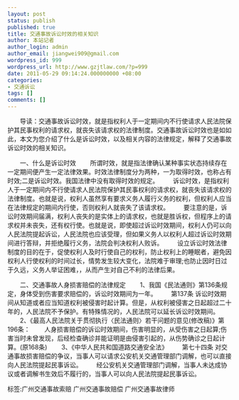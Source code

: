 ```yaml
---
layout: post
status: publish
published: true
title: 交通事故诉讼时效的相关知识
author: 本站记者
author_login: admin
author_email: jiangwei909@gmail.com
wordpress_id: 999
wordpress_url: http://www.gzjtlaw.com/?p=999
date: 2011-05-29 09:14:24.000000000 +08:00
categories:
- 交通诉讼
tags: []
comments: []
---
```

　　导读：交通事故诉讼时效，就是指权利人于一定期间内不行使请求人民法院保护其民事权利的请求权，就丧失该请求权的法律制度。交通事故诉讼时效也是如如此，本文为您介绍了什么是诉讼时效，以及相关内容的法律规定，解释了交通事故诉讼时效的相关知识。　　一、什么是诉讼时效　　所谓时效，就是指法律确认某种事实状态持续存在一定期间便产生一定法律效果。时效法律制度分为两种，一为取得时效，也称占有时效;二是诉讼时效。我国法律中没有取得时效的规定。　　诉讼时效，是指权利人于一定期间内不行使请求人民法院保护其民事权利的请求权，就丧失该请求权的法律制度。也就是说，权利人虽然享有要求义务人履行义务的权利，但权利人应当在法律规定的期间内行使，否则权利人就丧失了该请求权。　　要注意的是，诉讼时效期间届满，权利人丧失的是实体上的请求权，也就是胜诉权，但程序上的请求权并未丧失，还有权行使。也就是说，即使超过诉讼时效期间，权利人仍可以向人民法院提起诉讼，人民法院也应该受理，但如果义务人以权利人超过诉讼时效期间进行答辩，并拒绝履行义务，法院会判决权利人败诉。　　设立诉讼时效法律制度的目的在于，促使权利人及时行使自己的权利，防止权利上的睡眠者，避免因权利人行使权利的时间过长，情势发生较大变化，法院难于审理;也防止因时日过于久远，义务人举证困难，，从而产生对自己不利的法律后果。　　二、交通事故人身损害赔偿的法律规定　　1、我国《民法通则》第136条规定，身体受到伤害要求赔偿的，诉讼时效期间为一年。　　第137条 诉讼时效期间从知道或者应当知道权利被侵害时起计算。但是，从权利被侵害之日起超过二十年的，人民法院不予保护。有特殊情况的，人民法院可以延长诉讼时效期间。　　2、《最高人民法院关于贯彻执行〈民法通则〉若干问题的意见(修改稿)》第196条：　　人身损害赔偿的诉讼时效期间，伤害明显的，从受伤害之日起算;伤害当时未曾发现，后经检查确诊并能证明是由侵害引起的，从伤势确诊之日起计算。(原168条)　　3、《中华人民共和国道路交通安全法》　　第七十四条 对交通事故损害赔偿的争议，当事人可以请求公安机关交通管理部门调解，也可以直接向人民法院提起民事诉讼。　　经公安机关交通管理部门调解，当事人未达成协议或者调解书生效后不履行的，当事人可以向人民法院提起民事诉讼。标签:广州交通事故索赔 广州交通事故赔偿 广州交通事故律师
